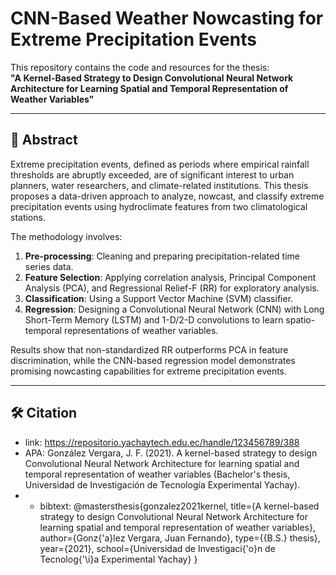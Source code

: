 # CNN-Based Weather Nowcasting for Extreme Precipitation Events  

This repository contains the code and resources for the thesis:  
**"A Kernel-Based Strategy to Design Convolutional Neural Network Architecture for Learning Spatial and Temporal Representation of Weather Variables"**  

---

## 📄 Abstract  
Extreme precipitation events, defined as periods where empirical rainfall thresholds are abruptly exceeded, are of significant interest to urban planners, water researchers, and climate-related institutions. This thesis proposes a data-driven approach to analyze, nowcast, and classify extreme precipitation events using hydroclimate features from two climatological stations.  

The methodology involves:  
1. **Pre-processing**: Cleaning and preparing precipitation-related time series data.  
2. **Feature Selection**: Applying correlation analysis, Principal Component Analysis (PCA), and Regressional Relief-F (RR) for exploratory analysis.  
3. **Classification**: Using a Support Vector Machine (SVM) classifier.  
4. **Regression**: Designing a Convolutional Neural Network (CNN) with Long Short-Term Memory (LSTM) and 1-D/2-D convolutions to learn spatio-temporal representations of weather variables.  

Results show that non-standardized RR outperforms PCA in feature discrimination, while the CNN-based regression model demonstrates promising nowcasting capabilities for extreme precipitation events.  

---

## 🛠️ Citation
- link: https://repositorio.yachaytech.edu.ec/handle/123456789/388
- APA: González Vergara, J. F. (2021). A kernel-based strategy to design Convolutional Neural Network Architecture for learning spatial and temporal representation of weather variables (Bachelor's thesis, Universidad de Investigación de Tecnología Experimental Yachay).
- - bibtext: @mastersthesis{gonzalez2021kernel,
  title={A kernel-based strategy to design Convolutional Neural Network Architecture for learning spatial and temporal representation of weather variables},
  author={Gonz{\'a}lez Vergara, Juan Fernando},
  type={{B.S.} thesis},
  year={2021},
  school={Universidad de Investigaci{\'o}n de Tecnolog{\'\i}a Experimental Yachay}
}
